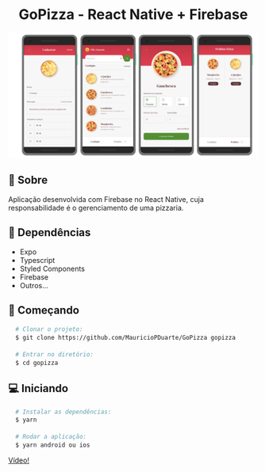 <h1 align="center">
    GoPizza - React Native + Firebase
</h1>

<p align="center">
   <img src="https://github.com/MauricioPDuarte/GoPizza/blob/master/telas2.png"> 
</p>

## :page_with_curl: Sobre
Aplicação desenvolvida com Firebase no React Native, cuja responsabilidade é o gerenciamento de uma pizzaria. 

## :syringe: Dependências
* Expo
* Typescript
* Styled Components
* Firebase
* Outros...

## :rocket: Começando
``` bash
  # Clonar o projeto:
  $ git clone https://github.com/MauricioPDuarte/GoPizza gopizza

  # Entrar no diretório:
  $ cd gopizza
```

## :computer: Iniciando
```bash
  # Instalar as dependências:
  $ yarn

  # Rodar a aplicação:
  $ yarn android ou ios
```


[Vídeo!](https://www.youtube.com/watch?v=2dL4-aCUua0&t=234s)

